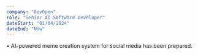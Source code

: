 ```yaml
---
company: "DevOpen"
role: "Senior AI Software Developer"
dateStart: "01/04/2024"
dateEnd: "Now"
---
```


• AI-powered meme creation system for social media has been prepared.